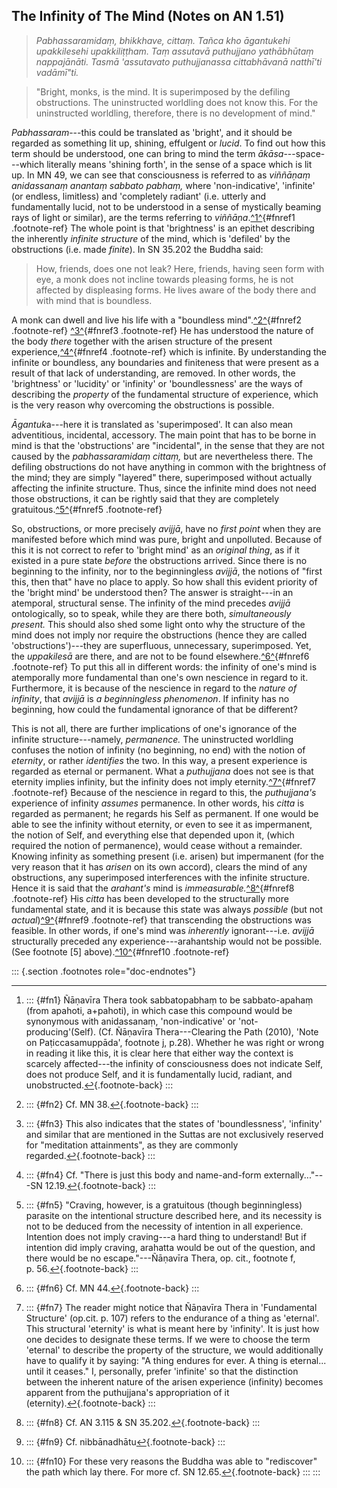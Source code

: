 The Infinity of The Mind (Notes on AN 1.51)
-------------------------------------------

> *Pabhassaramidaṃ, bhikkhave, cittaṃ. Tañca kho āgantukehi upakkilesehi
> upakkiliṭṭham. Taṃ assutavā puthujjano yathābhūtaṃ nappajānāti. Tasmā
> 'assutavato puthujjanassa cittabhāvanā natthī'ti vadāmī\"ti.*

> "Bright, monks, is the mind. It is superimposed by the defiling
> obstructions. The uninstructed worldling does not know this. For the
> uninstructed worldling, therefore, there is no development of mind."

*Pabhassaram*---this could be translated as 'bright', and it should be
regarded as something lit up, shining, effulgent or *lucid*. To find out
how this term should be understood, one can bring to mind the term
*ākāsa*---space---which literally means 'shining forth', in the sense of
a space which is lit up. In MN 49, we can see that consciousness is
referred to as *viññāṇaṃ anidassanaṃ anantaṃ sabbato pabhaṃ,* where
'non-indicative', 'infinite' (or endless, limitless) and 'completely
radiant' (i.e. utterly and fundamentally lucid, not to be understood in
a sense of mystically beaming rays of light or similar), are the terms
referring to *viññāṇa*.[^1^](#fn1){#fnref1 .footnote-ref} The whole
point is that 'brightness' is an epithet describing the inherently
*infinite structure* of the mind, which is 'defiled' by the obstructions
(i.e. made *finite*). In SN 35.202 the Buddha said:

> How, friends, does one not leak? Here, friends, having seen form with
> eye, a monk does not incline towards pleasing forms, he is not
> affected by displeasing forms. He lives aware of the body there and
> with mind that is boundless.

A monk can dwell and live his life with a "boundless
mind".[^2^](#fn2){#fnref2 .footnote-ref} [^3^](#fn3){#fnref3
.footnote-ref} He has understood the nature of the body *there* together
with the arisen structure of the present experience,[^4^](#fn4){#fnref4
.footnote-ref} which is infinite. By understanding the infinite or
boundless, any boundaries and finiteness that were present as a result
of that lack of understanding, are removed. In other words, the
'brightness' or 'lucidity' or 'infinity' or 'boundlessness' are the ways
of describing the *property* of the fundamental structure of experience,
which is the very reason why overcoming the obstructions is possible.

*Āgantuk*a---here it is translated as 'superimposed'. It can also mean
adventitious, incidental, accessory. The main point that has to be borne
in mind is that the 'obstructions' are "incidental", in the sense that
they are not caused by the *pabhassaramidaṃ cittaṃ,* but are
nevertheless there. The defiling obstructions do not have anything in
common with the brightness of the mind; they are simply "layered" there,
superimposed without actually affecting the infinite structure. Thus,
since the infinite mind does not need those obstructions, it can be
rightly said that they are completely gratuitous.[^5^](#fn5){#fnref5
.footnote-ref}

So, obstructions, or more precisely *avijjā*, have no *first point* when
they are manifested before which mind was pure, bright and unpolluted.
Because of this it is not correct to refer to 'bright mind' as an
*original thing*, as if it existed in a pure state *before* the
obstructions arrived. Since there is no beginning to the infinity, nor
to the beginningless *avijjā*, the notions of "first this, then that"
have no place to apply. So how shall this evident priority of the
'bright mind' be understood then? The answer is straight---in an
atemporal, structural sense. The infinity of the mind precedes *avijjā*
ontologically, so to speak, while they are there both, *simultaneously
present.* This should also shed some light onto why the structure of the
mind does not imply nor require the obstructions (hence they are called
'obstructions')---they are superfluous, unnecessary, superimposed. Yet,
the *uppakilesā* are there, and are not to be found
elsewhere.[^6^](#fn6){#fnref6 .footnote-ref} To put this all in
different words: the infinity of one's mind is atemporally more
fundamental than one's own nescience in regard to it. Furthermore, it is
because of the nescience in regard to the *nature of infinity*, that
*avijjā* is *a beginningless* *phenomenon*. If infinity has no
beginning, how could the fundamental ignorance of that be different?

This is not all, there are further implications of one's ignorance of
the infinite structure---namely, *permanence.* The uninstructed
worldling confuses the notion of infinity (no beginning, no end) with
the notion of *eternity*, or rather *identifies* the two. In this way, a
present experience is regarded as eternal or permanent. What a
*puthujjana* does not see is that eternity implies infinity, but the
infinity does not imply eternity.[^7^](#fn7){#fnref7 .footnote-ref}
Because of the nescience in regard to this, the *puthujjana's*
experience of infinity *assumes* permanence. In other words, his *citta*
is regarded as permanent; he regards his Self as permanent. If one would
be able to see the infinity without eternity, or even to see it as
impermanent, the notion of Self, and everything else that depended upon
it, (which required the notion of permanence), would cease without a
remainder. Knowing infinity as something present (i.e. arisen) but
impermanent (for the very reason that it has *arisen* on its own
accord), clears the mind of any obstructions, any superimposed
interferences with the infinite structure. Hence it is said that the
*arahant's* mind is *immeasurable.*[^8^](#fn8){#fnref8 .footnote-ref}
His *citta* has been developed to the structurally more fundamental
state, and it is because this state was always *possible* (but not
*actual*)[^9^](#fn9){#fnref9 .footnote-ref} that transcending the
obstructions was feasible. In other words, if one's mind was
*inherently* ignorant---i.e. *avijjā* structurally preceded any
experience---arahantship would not be possible. (See footnote \[5\]
above).[^10^](#fn10){#fnref10 .footnote-ref}

::: {.section .footnotes role="doc-endnotes"}

------------------------------------------------------------------------

1.  ::: {#fn1}
    Ñāṇavīra Thera took sabbatopabhaṃ to be sabbato-apahaṃ (from
    apahoti, a+pahoti), in which case this compound would be synonymous
    with anidassanaṃ, 'non-indicative' or 'not-producing\'(Self). (Cf.
    Ñāṇavīra Thera---Clearing the Path (2010), 'Note on
    Paṭiccasamuppāda', footnote j, p.28). Whether he was right or wrong
    in reading it like this, it is clear here that either way the
    context is scarcely affected---the infinity of consciousness does
    not indicate Self, does not produce Self, and it is fundamentally
    lucid, radiant, and unobstructed.[↩︎](#fnref1){.footnote-back}
    :::

2.  ::: {#fn2}
    Cf. MN 38.[↩︎](#fnref2){.footnote-back}
    :::

3.  ::: {#fn3}
    This also indicates that the states of 'boundlessness', 'infinity'
    and similar that are mentioned in the Suttas are not exclusively
    reserved for "meditation attainments", as they are commonly
    regarded.[↩︎](#fnref3){.footnote-back}
    :::

4.  ::: {#fn4}
    Cf. "There is just this body and name-and-form externally..."---SN
    12.19.[↩︎](#fnref4){.footnote-back}
    :::

5.  ::: {#fn5}
    "Craving, however, is a gratuitous (though beginningless) parasite
    on the intentional structure described here, and its necessity is
    not to be deduced from the necessity of intention in all experience.
    Intention does not imply craving---a hard thing to understand! But
    if intention did imply craving, arahatta would be out of the
    question, and there would be no escape."---Ñāṇavīra Thera, op. cit.,
    footnote f, p. 56.[↩︎](#fnref5){.footnote-back}
    :::

6.  ::: {#fn6}
    Cf. MN 44.[↩︎](#fnref6){.footnote-back}
    :::

7.  ::: {#fn7}
    The reader might notice that Ñāṇavīra Thera in 'Fundamental
    Structure' (op.cit. p. 107) refers to the endurance of a thing as
    'eternal'. This structural 'eternity' is what is meant here by
    'infinity'. It is just how one decides to designate these terms. If
    we were to choose the term 'eternal' to describe the property of the
    structure, we would additionally have to qualify it by saying: "A
    thing endures for ever. A thing is eternal... until it ceases." I,
    personally, prefer 'infinite' so that the distinction between the
    inherent nature of the arisen experience (infinity) becomes apparent
    from the puthujjana's appropriation of it
    (eternity).[↩︎](#fnref7){.footnote-back}
    :::

8.  ::: {#fn8}
    Cf. AN 3.115 & SN 35.202.[↩︎](#fnref8){.footnote-back}
    :::

9.  ::: {#fn9}
    Cf. nibbānadhātu[↩︎](#fnref9){.footnote-back}
    :::

10. ::: {#fn10}
    For these very reasons the Buddha was able to "rediscover" the path
    which lay there. For more cf. SN
    12.65.[↩︎](#fnref10){.footnote-back}
    :::
:::
